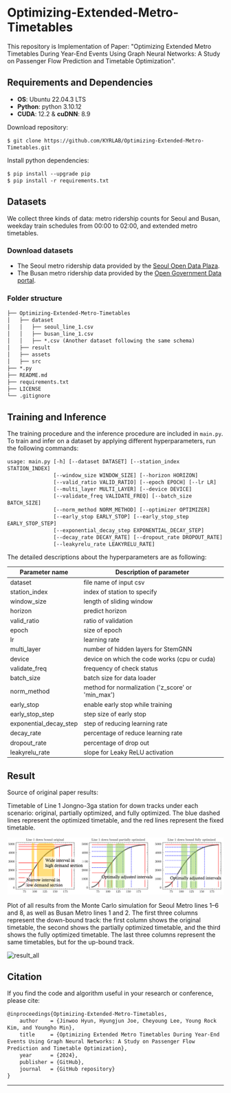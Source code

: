 # Optimizing-Extended-Metro-Timetables

This repository is Implementation of Paper: "Optimizing Extended Metro Timetables During Year-End Events Using Graph Neural Networks: A Study on Passenger Flow Prediction and Timetable Optimization".

## Requirements and Dependencies

* **OS**: Ubuntu 22.04.3 LTS
* **Python**: python 3.10.12
* **CUDA**: 12.2 & **cuDNN**: 8.9

Download repository:

```
$ git clone https://github.com/KYRLAB/Optimizing-Extended-Metro-Timetables.git
```

Install python dependencies:

```
$ pip install --upgrade pip
$ pip install -r requirements.txt
```

## Datasets

We collect three kinds of data: metro ridership counts for Seoul and Busan, weekday train schedules from 00:00 to 02:00, and extended metro timetables.

### Download datasets

- The Seoul metro ridership data provided by the [Seoul Open Data Plaza](https://data.seoul.go.kr/dataList/OA-12921/F/1/datasetView.do).
- The Busan metro ridership data provided by the [Open Government Data portal](https://www.data.go.kr/data/3057229/fileData.do). 

### Folder structure

```
├── Optimizing-Extended-Metro-Timetables
│   ├── dataset
│   │   ├── seoul_line_1.csv
│   │   ├── busan_line_1.csv
│   │   ├── *.csv (Another dataset following the same schema)
│   ├── result
│   ├── assets
│   ├── src
├── *.py
├── README.md
├── requirements.txt
├── LICENSE
└── .gitignore
```

## Training and Inference

The training procedure and the inference procedure are included in `main.py`. To train and infer on a dataset by applying different hyperparameters, run the following commands:

```
usage: main.py [-h] [--dataset DATASET] [--station_index STATION_INDEX]
               [--window_size WINDOW_SIZE] [--horizon HORIZON]
               [--valid_ratio VALID_RATIO] [--epoch EPOCH] [--lr LR]
               [--multi_layer MULTI_LAYER] [--device DEVICE]
               [--validate_freq VALIDATE_FREQ] [--batch_size BATCH_SIZE]
               [--norm_method NORM_METHOD] [--optimizer OPTIMIZER]
               [--early_stop EARLY_STOP] [--early_stop_step EARLY_STOP_STEP]
               [--exponential_decay_step EXPONENTIAL_DECAY_STEP]
               [--decay_rate DECAY_RATE] [--dropout_rate DROPOUT_RATE]
               [--leakyrelu_rate LEAKYRELU_RATE]
```

The detailed descriptions about the hyperparameters are as following:

| Parameter name         | Description of parameter                          |
| ---------------------- | ------------------------------------------------- |
| dataset                | file name of input csv                            |
| station_index          | index of station to specify                       |
| window_size            | length of sliding window                          |
| horizon                | predict horizon                                   |
| valid_ratio            | ratio of validation                               |
| epoch                  | size of epoch                                     |
| lr                     | learning rate                                     |
| multi_layer            | number of hidden layers for StemGNN               |
| device                 | device on which the code works (cpu or cuda)      |
| validate_freq          | frequency of check status                         |
| batch_size             | batch size for data loader                        |
| norm_method            | method for normalization ('z_score' or 'min_max') |
| early_stop             | enable early stop while training                  |
| early_stop_step        | step size of early stop                           |
| exponential_decay_step | step of reducing learning rate                    |
| decay_rate             | percentage of reduce learning rate                |
| dropout_rate           | percentage of drop out                            |
| leakyrelu_rate         | slope for Leaky ReLU activation                   |

## Result

Source of original paper results:

  Timetable of Line 1 Jongno-3ga station for down tracks under each scenario: original, partially optimized, and fully optimized. The blue dashed lines represent the optimized timetable, and the red lines represent the fixed timetable.

![result_sample](./assets/result_sample.png)

  Plot of all results from the Monte Carlo simulation for Seoul Metro lines 1–6 and 8, as well as Busan Metro lines 1 and 2. The first three columns represent the down-bound track: the first column shows the original timetable, the second shows the partially optimized timetable, and the third shows the fully optimized timetable. The last three columns represent the same timetables, but for the up-bound track.

![result_all](./assets/result_all.png)

## Citation

If you find the code and algorithm useful in your research or conference, please cite:

```
@inproceedings{Optimizing-Extended-Metro-Timetables,
    author    = {Jinwoo Hyun, Hyungjun Joe, Cheyoung Lee, Young Rock Kim, and Youngho Min}, 
    title     = {Optimizing Extended Metro Timetables During Year-End Events Using Graph Neural Networks: A Study on Passenger Flow Prediction and Timetable Optimization}, 
    year      = {2024},
    publisher = {GitHub},
    journal   = {GitHub repository}
}
```

---

